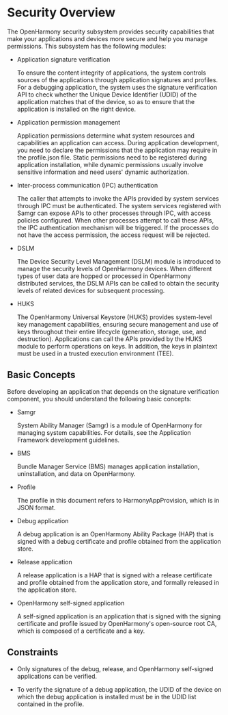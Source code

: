 # Security Overview


The OpenHarmony security subsystem provides security capabilities that make your applications and devices more secure and help you manage permissions. This subsystem has the following modules:


- Application signature verification

  To ensure the content integrity of applications, the system controls sources of the applications through application signatures and profiles. For a debugging application, the system uses the signature verification API to check whether the Unique Device Identifier (UDID) of the application matches that of the device, so as to ensure that the application is installed on the right device.

- Application permission management

  Application permissions determine what system resources and capabilities an application can access. During application development, you need to declare the permissions that the application may require in the profile.json file. Static permissions need to be registered during application installation, while dynamic permissions usually involve sensitive information and need users' dynamic authorization.

- Inter-process communication (IPC) authentication

  The caller that attempts to invoke the APIs provided by system services through IPC must be authenticated. The system services registered with Samgr can expose APIs to other processes through IPC, with access policies configured. When other processes attempt to call these APIs, the IPC authentication mechanism will be triggered. If the processes do not have the access permission, the access request will be rejected.

- DSLM

  The Device Security Level Management (DSLM) module is introduced to manage the security levels of OpenHarmony devices. When different types of user data are hopped or processed in OpenHarmony distributed services, the DSLM APIs can be called to obtain the security levels of related devices for subsequent processing.

- HUKS

  The OpenHarmony Universal Keystore (HUKS) provides system-level key management capabilities, ensuring secure management and use of keys throughout their entire lifecycle (generation, storage, use, and destruction). Applications can call the APIs provided by the HUKS module to perform operations on keys. In addition, the keys in plaintext must be used in a trusted execution environment (TEE).


## Basic Concepts

Before developing an application that depends on the signature verification component, you should understand the following basic concepts:

- Samgr

  System Ability Manager (Samgr) is a module of OpenHarmony for managing system capabilities. For details, see the Application Framework development guidelines.

- BMS

  Bundle Manager Service (BMS) manages application installation, uninstallation, and data on OpenHarmony.

- Profile

  The profile in this document refers to HarmonyAppProvision, which is in JSON format.

- Debug application

  A debug application is an OpenHarmony Ability Package (HAP) that is signed with a debug certificate and profile obtained from the application store.

- Release application

  A release application is a HAP that is signed with a release certificate and profile obtained from the application store, and formally released in the application store.

- OpenHarmony self-signed application

  A self-signed application is an application that is signed with the signing certificate and profile issued by OpenHarmony's open-source root CA, which is composed of a certificate and a key.


## Constraints

- Only signatures of the debug, release, and OpenHarmony self-signed applications can be verified.

- To verify the signature of a debug application, the UDID of the device on which the debug application is installed must be in the UDID list contained in the profile.
